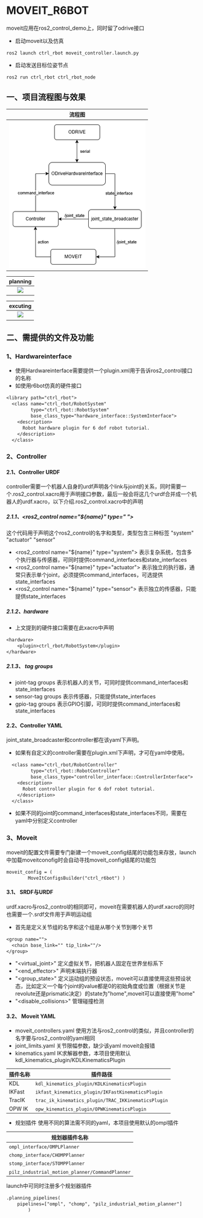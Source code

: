 # MOVEIT_R6BOT

moveit应用在ros2_control_demo上，同时留了odrive接口
- 启动moveit以及仿真
```
ros2 launch ctrl_rbot moveit_controller.launch.py 
```
- 启动发送目标位姿节点
```
ros2 run ctrl_rbot ctrl_rbot_node  
```

## 一、项目流程图与效果

|流程图|
|:-:|
|![](.docs/moveit_controller.drawio.png)|

|planning|
|:-:|
|![](.docs/planning_converted.gif)|

|excuting|
|:-:|
|![](.docs/excuting_converted.gif)|

## 二、需提供的文件及功能

### 1、Hardwareinterface
- 使用Hardwareinterface需要提供一个plugin.xml用于告诉ros2_control接口的名称
- 如使用r6bot仿真的硬件接口

```
<library path="ctrl_rbot">
  <class name="ctrl_rbot/RobotSystem"
         type="ctrl_rbot::RobotSystem"
         base_class_type="hardware_interface::SystemInterface">
    <description>
      Robot hardware plugin for 6 dof robot tutorial.
    </description>
  </class>
```
### 2、Controller
#### 2.1、Controller URDF
controller需要一个机器人自身的urdf声明各个link与joint的关系，同时需要一个.ros2_control.xacro用于声明接口参数，最后一般会将这几个urdf合并成一个机器人的urdf.xacro，以下介绍.ros2_control.xacro中的声明
##### 2.1.1、<ros2_control name="${name}" type=" ">
这个代码用于声明这个ros2_control的名字和类型，类型包含三种标签 "system" "actuator" "sensor"

- <ros2_control name="${name}" type="system"> 表示复杂系统，包含多个执行器与传感器，可同时提供command_interfaces和state_interfaces
- <ros2_control name="${name}" type="actuator"> 表示独立的执行器，通常只表示单个joint，必须提供command_interfaces，可选提供state_interfaces
- <ros2_control name="${name}" type="sensor"> 表示独立的传感器，只能提供state_interfaces
##### 2.1.2、hardware
- 上文提到的硬件接口需要在此xacro中声明
```
<hardware>
    <plugin>ctrl_rbot/RobotSystem</plugin>
</hardware>
```
##### 2.1.3、 tag groups
- joint-tag groups 表示机器人的关节，可同时提供command_interfaces和state_interfaces
- sensor-tag groups 表示传感器，只能提供state_interfaces
- gpio-tag groups 表示GPIO引脚，可同时提供command_interfaces和state_interfaces

#### 2.2、Controller YAML
joint_state_broadcaster和controller都在该yaml下声明。
- 如果有自定义的controller需要在plugin.xml下声明，才可在yaml中使用。
```
  <class name="ctrl_rbot/RobotController"
         type="ctrl_rbot::RobotController"
         base_class_type="controller_interface::ControllerInterface">
    <description>
      Robot controller plugin for 6 dof robot tutorial.
    </description>
  </class>
```
- 如果不同的joint的command_interfaces和state_interfaces不同，需要在yaml中分别定义controller

### 3、Moveit
moveit的配置文件需要专门新建一个moveit_config结尾的功能包来存放，launch中加载moveitconofig时会自动寻找moveit_config结尾的功能包
```
moveit_config = (
        MoveItConfigsBuilder("ctrl_r6bot") )
```
#### 3.1、 SRDF与URDF
urdf.xacro与ros2_control的相同即可，moveit在需要机器人的urdf.xacro的同时也需要一个.srdf文件用于声明运动组
- 首先是定义关节组的名字和这个组是从哪个关节到哪个关节
```
<group name="">
  <chain base_link="" tip_link=""/>
</group>
```
- "<virtual_joint>" 定义虚拟关节，把机器人固定在世界坐标系下
- "<end_effector>" 声明末端执行器
- "<group_state>" 定义运动组的预设状态，moveit可以直接使用这些预设状态，比如定义一个每个joint的value都是0的初始角度或位置（根据关节是revolute还是prismatic决定）的state为"home",moveit可以直接使用"home"
- "<disable_collisions>" 管理碰撞检测

#### 3.2、 Moveit YAML
- moveit_controllers.yaml 使用方法与ros2_control的类似，并且controller的名字要与ros2_control的yaml相同
- joint_limits.yaml 关节限幅参数，缺少该yaml moveit会报错
- kinematics.yaml IK求解器参数，本项目使用默认kdl_kinematics_plugin/KDLKinematicsPlugin

| 插件名称                     | 插件路径                                                   | 
|------------------------------|----------------------------------------------------------|
| KDL                          |`kdl_kinematics_plugin/KDLKinematicsPlugin`               | 
| IKFast                       | `ikfast_kinematics_plugin/IKFastKinematicsPlugin`        | 
| TracIK                       | `trac_ik_kinematics_plugin/TRAC_IKKinematicsPlugin`      | 
| OPW IK                       | `opw_kinematics_plugin/OPWKinematicsPlugin`              | 

- 规划插件 使用不同的算法需不同的yaml，本项目使用默认的ompl插件

| 规划器插件名称                                          | 
|--------------------------------------------------------|
| `ompl_interface/OMPLPlanner`                           | 
| `chomp_interface/CHOMPPlanner`                         | 
| `stomp_interface/STOMPPlanner`                         | 
| `pilz_industrial_motion_planner/CommandPlanner`        | 

launch中可同时注册多个规划器插件
```
.planning_pipelines(
    pipelines=["ompl", "chomp", "pilz_industrial_motion_planner"]
        )
```
